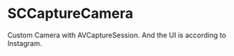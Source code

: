 SCCaptureCamera
===============

Custom Camera with AVCaptureSession. And the UI is according to Instagram.
